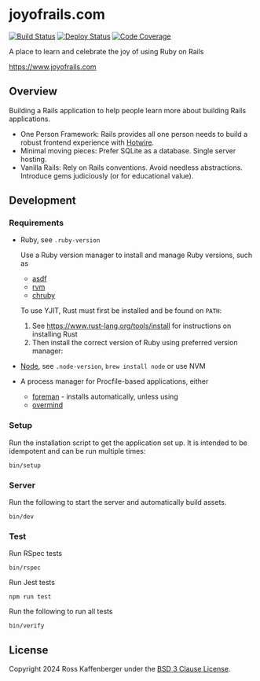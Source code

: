 # joyofrails.com

[![Build Status](https://github.com/joyofrails/joyofrails.com/workflows/verify.yml/badge.svg)](https://github.com/joyofrails/joyofrails.com/actions)
[![Deploy Status](https://github.com/joyofrails/joyofrails.com/workflows/deploy.yml/badge.svg)](https://github.com/joyofrails/joyofrails.com/actions)
[![Code Coverage](https://codecov.io/gh/joyofrails/joyofrails.com/graph/badge.svg?token=PRKDIXWQ7I)](https://codecov.io/gh/joyofrails/joyofrails.com)

A place to learn and celebrate the joy of using Ruby on Rails

https://www.joyofrails.com

## Overview

Building a Rails application to help people learn more about building Rails applications.

- One Person Framework: Rails provides all one person needs to build a robust frontend experience with [Hotwire](https://hotwired.dev/).
- Minimal moving pieces: Prefer SQLite as a database. Single server hosting.
- Vanilla Rails: Rely on Rails conventions. Avoid needless abstractions. Introduce gems judiciously (or for educational value).

## Development

### Requirements

- Ruby, see `.ruby-version`

  Use a Ruby version manager to install and manage Ruby versions, such as

  - [asdf](https://asdf-vm.com/)
  - [rvm](https://rvm.io/)
  - [chruby](https://github.com/postmodern/chruby)

  To use YJIT, Rust must first be installed and be found on `PATH`:

  1. See https://www.rust-lang.org/tools/install for instructions on installing Rust
  2. Then install the correct version of Ruby using preferred version manager:

- [Node](https://nodejs.org/en/), see `.node-version`, `brew install node` or use NVM
- A process manager for Procfile-based applications, either

  - [foreman](https://github.com/ddollar/foreman) - installs automatically, unless using
  - [overmind](https://github.com/DarthSim/overmind)

### Setup

Run the installation script to get the application set up. It is intended to be idempotent and can be run multiple times:

```
bin/setup
```

### Server

Run the following to start the server and automatically build assets.

```
bin/dev
```

### Test

Run RSpec tests

```
bin/rspec
```

Run Jest tests

```
npm run test
```

Run the following to run all tests

```
bin/verify
```

## License

Copyright 2024 Ross Kaffenberger under the [BSD 3 Clause License](https://opensource.org/license/bsd-3-clause).

